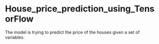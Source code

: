 # House_price_prediction_using_TensorFlow
The model is trying to predict the price of the houses given a set of variables.
